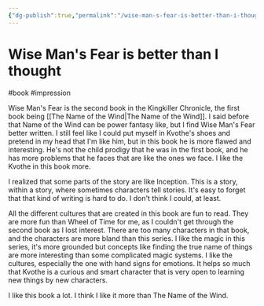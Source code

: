 ```yaml
---
{"dg-publish":true,"permalink":"/wise-man-s-fear-is-better-than-i-thought/","created":"2024-01-23T21:54:06.162+09:00","updated":"2024-01-23T22:02:05.627+09:00"}
---
```


# Wise Man's Fear is better than I thought

#book #impression 

Wise Man's Fear is the second book in the Kingkiller Chronicle, the first book being [[The Name of the Wind\|The Name of the Wind]]. I said before that Name of the Wind can be power fantasy like, but I find Wise Man's Fear better written. I still feel like I could put myself in Kvothe's shoes and pretend in my head that I'm like him, but in this book he is more flawed and interesting. He's not the child prodigy that he was in the first book, and he has more problems that he faces that are like the ones we face. I like the Kvothe in this book more.

I realized that some parts of the story are like Inception. This is a story, within a story, where sometimes characters tell stories. It's easy to forget that that kind of writing is hard to do. I don't think I could, at least.

All the different cultures that are created in this book are fun to read. They are more fun than Wheel of Time for me, as I couldn't get through the second book as I lost interest. There are too many characters in that book, and the characters are more bland than this series. I like the magic in this series, it's more grounded but concepts like finding the true name of things are more interesting than some complicated magic systems. I like the cultures, especially the one with hand signs for emotions. It helps so much that Kvothe is a curious and smart character that is very open to learning new things by new characters.

I like this book a lot. I think I like it more than The Name of the Wind.
